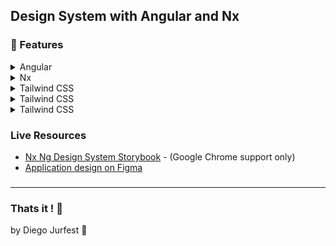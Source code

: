 <!-- markdownlint-configure-file {
  "MD013": {
    "code_blocks": false,
    "tables": false
  },
  "MD033": false,
  "MD041": false
} -->

<h2 align="left">Design System with Angular and Nx</h2>

<!-- <h4 align="center">
  My result, using Angular and Nrwl Nx (monorepo), after completing the Rocketseat online course (available on their platform): "Ignite Lab: Building a Design System with React and Figma"
</h4> -->

<!-- ###

<p align="center">
  <a href="#computer-technologies">Technologies</a>&nbsp;&nbsp;&nbsp;|&nbsp;&nbsp;&nbsp;
  <a href="#installing-the-application">How to run</a>&nbsp;&nbsp;&nbsp;|&nbsp;&nbsp;&nbsp;
  <a href="#page_facing_up-license">License</a>&nbsp;&nbsp;&nbsp;|&nbsp;&nbsp;&nbsp;
  <a href="#mailbox_with_mail-get-in-touch">Get in touch</a>
</p>
<br><br> -->

###

### :test_tube: Features

<details>
  <summary>Angular</summary>

  > **Angular Components**:
  > <img src="https://cdn.jsdelivr.net/gh/devicons/devicon/icons/angularjs/angularjs-original.svg" height="60" width="84" alt="angular logo"  align="right" />
  >
  > A collection of reusable UI components
  >
  > built with the Angular Framework.

</details>

<details>
  <summary>Nx</summary>
    
  > **Nx Workspace**: 
  > <img src="https://raw.githubusercontent.com/nrwl/nx/master/images/nx-logo.png" height="55" width="77" alt="nx logo"  align="right" />
  >
  > Utilizes Nx to manage monorepo architecture,
  >
  > facilitating code sharing and scaling.

</details>

<details>
  <summary>Tailwind CSS</summary>
  
  > **Tailwind CSS**:
  > <img src="https://github.com/devicons/devicon/blob/v2.16.0/icons/tailwindcss/tailwindcss-original.svg" height="55" width="77" alt="tailwindcss logo"  align="right" />
  >
  > Integrates Tailwind CSS for rapid UI
  >
  > development and customization.

</details>

<details>
  <summary>Tailwind CSS</summary>
  
  > **Storybook Integration**:
  > <img src="https://cdn.jsdelivr.net/gh/devicons/devicon/icons/storybook/storybook-original.svg" height="55" width="77" alt="storybook logo"  align="right" />
  >
  > Includes Storybook for component-driven
  >
  > development and documentation.

</details>

<details>
  <summary>Tailwind CSS</summary>
  
  > **Design Prototyping**:
  > <img src="https://cdn.jsdelivr.net/gh/devicons/devicon/icons/figma/figma-original.svg" height="55" width="77" alt="figma logo"  align="right" />
  >
  > Figma for design prototyping 
  >
  > and collaboration.

</details>

<!-- 
<div align="center">
  <a href="https://angular.io/">
  </a>
  <a href="https://nx.dev/">
  </a>
  <a href="https://tailwindcss.com/">
  </a>
  <a href="https://storybook.js.org/">
  </a>
  <a href="https://www.figma.com/design/">
  </a>
</div>
-->

###

<!-- <div align="center">
  <img height="200" src="https://i.imgflip.com/65efzo.gif"  />
</div> -->

### Live Resources

<!-- - [Application](https://nxng-ds.netlify.app) (Google Chrome support only) -->
- [Nx Ng Design System Storybook](https://635b1a669687bc9ada4c876d-uuhzrvullo.chromatic.com) - (Google Chrome support only)
- [Application design on Figma](https://www.figma.com/file/vRjQBHN8Frx6zejrfLlGu8/Untitled?node-id=1%3A2)

###

<!-- <div align="center">
  <a href="https://www.linkedin.com/in/diegojurfest/">
    <img src="https://img.shields.io/static/v1?message=LinkedIn&logo=linkedin&label=&color=0077B5&logoColor=white&labelColor=&style=for-the-badge" height="35" alt="linkedin logo"  />
  </a>
</div> -->

---

### Thats it ! :wave:

by Diego Jurfest :tada:
